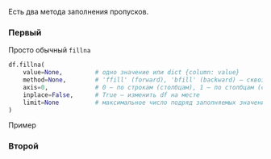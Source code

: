 Есть два метода заполнения пропусков. 

### Первый
Просто обычный `fillna`

```python
df.fillna(
    value=None,         # одно значение или dict {column: value}
    method=None,        # 'ffill' (forward), 'bfill' (backward) — сквозная подстановка
    axis=0,             # 0 — по строкам (столбцам), 1 — по столбцам (строкам)
    inplace=False,      # True — изменить df на месте
    limit=None          # максимальное число подряд заполняемых значений
)
```

Пример 







### Второй

